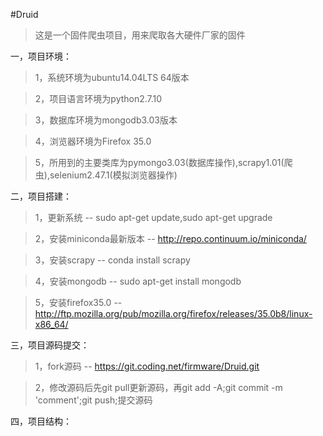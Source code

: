 #Druid

>这是一个固件爬虫项目，用来爬取各大硬件厂家的固件

一，项目环境：
>1，系统环境为ubuntu14.04LTS 64版本

>2，项目语言环境为python2.7.10

>3，数据库环境为mongodb3.03版本

>4，浏览器环境为Firefox 35.0

>5，所用到的主要类库为pymongo3.03(数据库操作),scrapy1.01(爬虫),selenium2.47.1(模拟浏览器操作)


二，项目搭建：
>1，更新系统 				-- sudo apt-get update,sudo apt-get upgrade

>2，安装miniconda最新版本 	-- http://repo.continuum.io/miniconda/

>3，安装scrapy 			-- conda install scrapy

>4，安装mongodb 			-- sudo apt-get install mongodb

>5，安装firefox35.0 		-- http://ftp.mozilla.org/pub/mozilla.org/firefox/releases/35.0b8/linux-x86_64/


三，项目源码提交：
>1，fork源码 				-- https://git.coding.net/firmware/Druid.git

>2，修改源码后先git pull更新源码，再git add -A;git commit -m 'comment';git push;提交源码


四，项目结构：

